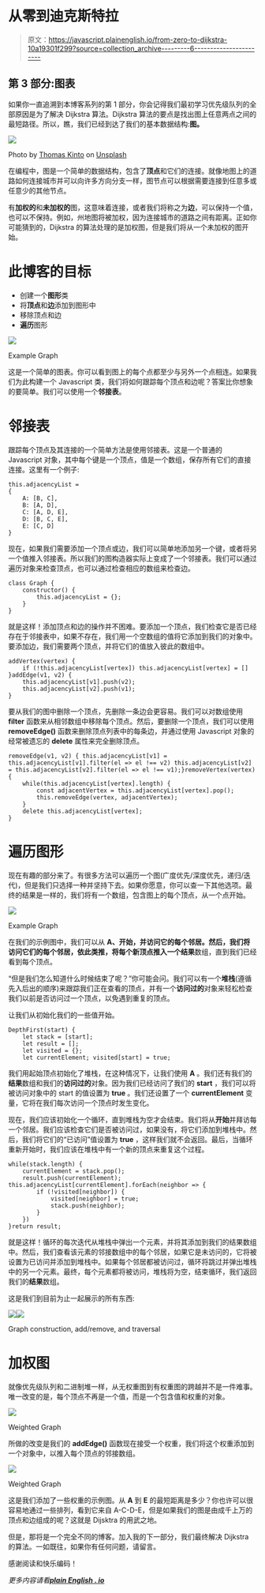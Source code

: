 # 从零到迪克斯特拉

> 原文：<https://javascript.plainenglish.io/from-zero-to-dijkstra-10a19301f299?source=collection_archive---------6----------------------->

## 第 3 部分:图表

如果你一直追溯到本博客系列的第 1 部分，你会记得我们最初学习优先级队列的全部原因是为了解决 Dijkstra 算法。Dijkstra 算法的要点是找出图上任意两点之间的最短路径。所以，瞧，我们已经到达了我们的基本数据结构:**图。**

![](img/449b6dc4d958315efbac6d54439b9c7c.png)

Photo by [Thomas Kinto](https://unsplash.com/@thomaskinto?utm_source=medium&utm_medium=referral) on [Unsplash](https://unsplash.com?utm_source=medium&utm_medium=referral)

在编程中，图是一个简单的数据结构，包含了**顶点**和它们的连接。就像地图上的道路如何连接城市并可以向许多方向分支一样，图节点可以根据需要连接到任意多或任意少的其他节点。

有**加权的**和**未加权的**图，这意味着连接，或者我们将称之为**边**，可以保持一个值，也可以不保持。例如，州地图将被加权，因为连接城市的道路之间有距离。正如你可能猜到的，Dijkstra 的算法处理的是加权图，但是我们将从一个未加权的图开始。

# 此博客的目标

*   创建一个**图形**类
*   将**顶点**和**边**添加到图形中
*   移除顶点和边
*   **遍历**图形

![](img/484babf0326e8d020d692dc091697b41.png)

Example Graph

这是一个简单的图表。你可以看到图上的每个点都至少与另外一个点相连。如果我们为此构建一个 Javascript 类，我们将如何跟踪每个顶点和边呢？答案比你想象的要简单。我们可以使用一个**邻接表**。

# 邻接表

跟踪每个顶点及其连接的一个简单方法是使用邻接表。这是一个普通的 Javascript 对象，其中每个键是一个顶点，值是一个数组，保存所有它们的直接连接。这里有一个例子:

```
this.adjacencyList = 
{
    A: [B, C],
    B: [A, D],
    C: [A, D, E],
    D: [B, C, E],
    E: [C, D]
}
```

现在，如果我们需要添加一个顶点或边，我们可以简单地添加另一个键，或者将另一个值推入邻接表。所以我们的图构造器实际上变成了一个邻接表。我们可以通过遍历对象来检查顶点，也可以通过检查相应的数组来检查边。

```
class Graph {
    constructor() {
        this.adjacencyList = {};
    }
}
```

就是这样！添加顶点和边的操作并不困难。要添加一个顶点，我们检查它是否已经存在于邻接表中，如果不存在，我们用一个空数组的值将它添加到我们的对象中。要添加边，我们需要两个顶点，并将它们的值放入彼此的数组中。

```
addVertex(vertex) {
    if (!this.adjacencyList[vertex]) this.adjacencyList[vertex] = []
}addEdge(v1, v2) {
    this.adjacencyList[v1].push(v2);
    this.adjacencyList[v2].push(v1);
}
```

要从我们的图中删除一个顶点，先删除一条边会更容易。我们可以对数组使用 **filter** 函数来从相邻数组中移除每个顶点。然后，要删除一个顶点，我们可以使用 **removeEdge()** 函数来删除顶点列表中的每条边，并通过使用 Javascript 对象的经常被遗忘的 **delete** 属性来完全删除顶点。

```
removeEdge(v1, v2) { this.adjacencyList[v1] = this.adjacencyList[v1].filter(el => el !== v2) this.adjacencyList[v2] = this.adjacencyList[v2].filter(el => el !== v1);}removeVertex(vertex) {
    while(this.adjacencyList[vertex].length) {
        const adjacentVertex = this.adjacencyList[vertex].pop();
        this.removeEdge(vertex, adjacentVertex);
    }
    delete this.adjacencyList[vertex];
}
```

# 遍历图形

现在有趣的部分来了。有很多方法可以遍历一个图(广度优先/深度优先，递归/迭代)，但是我们只选择一种并坚持下去。如果你愿意，你可以查一下其他选项。最终的结果是一样的，我们将有一个数组，包含图上的每个顶点，从一个点开始。

![](img/484babf0326e8d020d692dc091697b41.png)

Example Graph

在我们的示例图中，我们可以从 **A、**开始，并访问它的每个邻居。然后，我们将访问它们的每个邻居，依此类推，将每个新顶点推入一个**结果**数组，直到我们已经看到每个顶点。

“但是我们怎么知道什么时候结束了呢？”你可能会问。我们可以有一个**堆栈**(遵循先入后出的顺序)来跟踪我们正在查看的顶点，并有一个**访问过的**对象来轻松检查我们以前是否访问过一个顶点，以免遇到重复的顶点。

让我们从初始化我们的一些值开始。

```
DepthFirst(start) {
    let stack = [start];
    let result = [];
    let visited = {};
    let currentElement; visited[start] = true;
```

我们用起始顶点初始化了堆栈，在这种情况下，让我们使用 **A** 。我们还有我们的**结果**数组和我们的**访问过的**对象。因为我们已经访问了我们的 **start** ，我们可以将被访问对象中的 start 的值设置为 **true** 。我们还设置了一个 **currentElement** 变量，它将在我们每次访问一个顶点时发生变化。

现在，我们应该初始化一个循环，直到堆栈为空才会结束。我们将从**开始**并拜访每一个邻居。我们应该检查它们是否被访问过，如果没有，将它们添加到堆栈中。然后，我们将它们的“已访问”值设置为 **true** ，这样我们就不会返回。最后，当循环重新开始时，我们应该在堆栈中有一个新的顶点来重复这个过程。

```
while(stack.length) {
    currentElement = stack.pop();
    result.push(currentElement); this.adjacencyList[currentElement].forEach(neighbor => {
        if (!visited[neighbor]) {
            visited[neighbor] = true;
            stack.push(neighbor);
        }
    })
}return result;
```

就是这样！循环的每次迭代从堆栈中弹出一个元素，并将其添加到我们的结果数组中。然后，我们查看该元素的邻接数组中的每个邻居，如果它是未访问的，它将被设置为已访问并添加到堆栈中。如果每个邻居都被访问过，循环将跳过并弹出堆栈中的另一个元素。最终，每个元素都将被访问，堆栈将为空，结束循环，我们返回我们的**结果**数组。

这是我们到目前为止一起展示的所有东西:

![](img/ea4c81ca751cf33d517996e076a24a37.png)![](img/f30db1ab5076e0e7943e03d30651b85c.png)

Graph construction, add/remove, and traversal

# 加权图

就像优先级队列和二进制堆一样，从无权重图到有权重图的跨越并不是一件难事。唯一改变的是，每个顶点不再是一个值，而是一个包含值和权重的对象。

![](img/370d33f77274efdba6fc79b9782e3f83.png)

Weighted Graph

所做的改变是我们的 **addEdge()** 函数现在接受一个权重，我们将这个权重添加到一个对象中，以推入每个顶点的邻接数组。

![](img/2e853d2ec6f541ba02131f0c46635f83.png)

Weighted Graph

这是我们添加了一些权重的示例图。从 **A** 到 **E** 的最短距离是多少？你也许可以很容易地通过一些排列，看到它来自 A-C-D-E，但是如果我们的图是由成千上万的顶点和边组成的呢？这就是 Dijsktra 的用武之地。

但是，那将是一个完全不同的博客。加入我的下一部分，我们最终解决 Dijkstra 的算法。一如既往，如果你有任何问题，请留言。

感谢阅读和快乐编码！

*更多内容请看*[***plain English . io***](http://plainenglish.io)